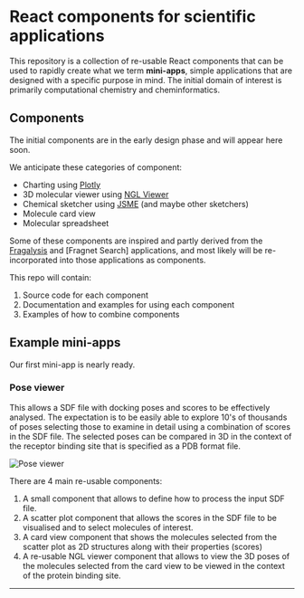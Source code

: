 # React components for scientific applications

This repository is a collection of re-usable React components that can be used
to rapidly create what we term **mini-apps**, simple applications that are
designed with a specific purpose in mind. The initial domain of interest is
primarily computational chemistry and cheminformatics.

## Components

The initial components are in the early design phase and will appear here soon.

We anticipate these categories of component:

- Charting using [Plotly]
- 3D molecular viewer using [NGL Viewer]
- Chemical sketcher using [JSME] (and maybe other sketchers)
- Molecule card view
- Molecular spreadsheet

Some of these components are inspired and partly derived from the [Fragalysis]
and [Fragnet Search] applications, and most likely will be re-incorporated
into those applications as components.

This repo will contain:

1. Source code for each component
2. Documentation and examples for using each component
3. Examples of how to combine components

## Example mini-apps

Our first mini-app is nearly ready.

### Pose viewer

This allows a SDF file with docking poses and scores to be effectively analysed. The expectation is to be easily able to
explore 10's of thousands of poses selecting those to examine in detail using a combination of scores in the SDF file.
The selected poses can be compared in 3D in the context of the receptor binding site that is specified as a PDB format file.

![Pose viewer](/images/pose-viewer.png)

There are 4 main re-usable components:

1. A small component that allows to define how to process the input SDF file.
2. A scatter plot component that allows the scores in the SDF file to be visualised and to select molecules of
   interest.
3. A card view component that shows the molecules selected from the scatter plot as 2D structures along with their
   properties (scores)
4. A re-usable NGL viewer component that allows to view the 3D poses of the molecules selected from the card view to be
   viewed in the context of the protein binding site.

---

[plotly]: https://plotly.com/javascript/
[ngl viewer]: http://nglviewer.org/
[jsme]: https://peter-ertl.com/jsme/
[fragalysis]: https://fragalysis.diamond.ac.uk/
[fragnet-search]: https://fragnet.informaticsmatters.com/
[data-tier-api]: https://data.informaticsmatters.org/

